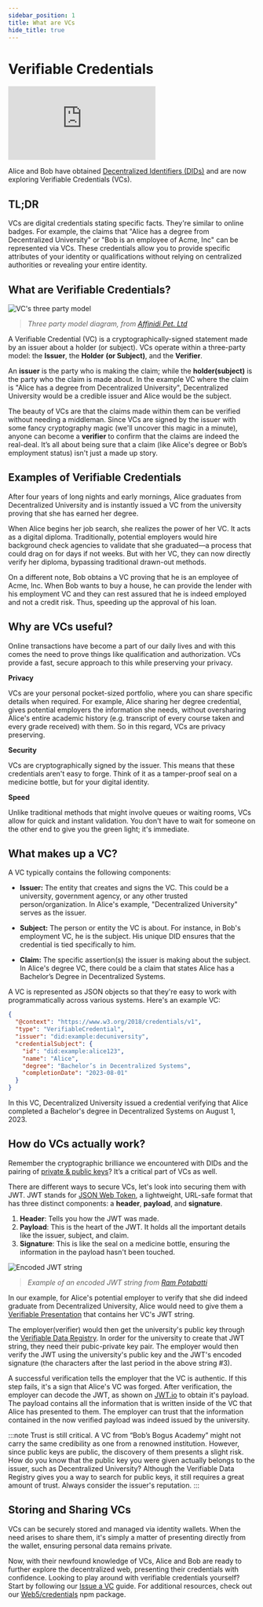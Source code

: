 ```yaml
---
sidebar_position: 1
title: What are VCs
hide_title: true
---
```


# Verifiable Credentials

<iframe class="aspect-video" src="https://www.youtube.com/embed/k9CL1ETxCkU" title="Verifiable Credentials" frameborder="0" allow="accelerometer; autoplay; clipboard-write; encrypted-media; gyroscope; picture-in-picture; web-share" allowfullscreen></iframe>

Alice and Bob have obtained [Decentralized Identifiers (DIDs)](https://developer.tbd.website/docs/web5/decentralized-identifiers/what-are-dids) and are now exploring Verifiable Credentials (VCs).

## TL;DR

VCs are digital credentials stating specific facts. They're similar to online badges. For example, the claims that "Alice has a degree from Decentralized University" or "Bob is an employee of Acme, Inc" can be represented via VCs. These credentials allow you to provide specific attributes of your identity or qualifications without relying on centralized authorities or revealing your entire identity.

## What are Verifiable Credentials?

![VC's three party model](/img/vc-three-party-model.png)

> _Three party model diagram, from [Affinidi Pet. Ltd](https://affinidi.medium.com/what-are-verifiable-credentials-79f1846a7b9)_

A Verifiable Credential (VC) is a cryptographically-signed statement made by an issuer about a holder (or subject). VCs operate within a three-party model: the **Issuer**, the **Holder** **(or Subject)**, and the **Verifier**.

An **issuer** is the party who is making the claim; while the **holder(subject)** is the party who the claim is made about. In the example VC where the claim is "Alice has a degree from Decentralized University", Decentralized University would be a credible issuer and Alice would be the subject.

The beauty of VCs are that the claims made within them can be verified without needing a middleman. Since VCs are signed by the issuer with some fancy cryptography magic (we'll uncover this magic in a minute), anyone can become a **verifier** to confirm that the claims are indeed the real-deal. It’s all about being sure that a claim (like Alice's degree or Bob’s employment status) isn't just a made up story.

## Examples of Verifiable Credentials

After four years of long nights and early mornings, Alice graduates from Decentralized University and is instantly issued a VC from the university proving that she has earned her degree.

When Alice begins her job search, she realizes the power of her VC. It acts as a digital diploma. Traditionally, potential employers would hire background check agencies to validate that she graduated—a process that could drag on for days if not weeks. But with her VC, they can now directly verify her diploma, bypassing traditional drawn-out methods.

On a different note, Bob obtains a VC proving that he is an employee of Acme, Inc. When Bob wants to buy a house, he can provide the lender with his employment VC and they can rest assured that he is indeed employed and not a credit risk. Thus, speeding up the approval of his loan.

## Why are VCs useful?

Online transactions have become a part of our daily lives and with this comes the need to prove things like qualification and authorization. VCs provide a fast, secure approach to this while preserving your privacy.

**Privacy**

VCs are your personal pocket-sized portfolio, where you can share specific details when required. For example, Alice sharing her degree credential, gives potential employers the information she needs, without oversharing Alice's entire academic history (e.g. transcript of every course taken and every grade received) with them. So in this regard, VCs are privacy preserving.

**Security**

VCs are cryptographically signed by the issuer. This means that these credentials aren't easy to forge. Think of it as a tamper-proof seal on a medicine bottle, but for your digital identity.

**Speed**

Unlike traditional methods that might involve queues or waiting rooms, VCs allow for quick and instant validation. You don't have to wait for someone on the other end to give you the green light; it's immediate.

## What makes up a VC?

A VC typically contains the following components:

- **Issuer:** The entity that creates and signs the VC. This could be a university, government agency, or any other trusted person/organization. In Alice's example, "Decentralized University" serves as the issuer.

- **Subject:** The person or entity the VC is about. For instance, in Bob's employment VC, he is the subject. His unique DID ensures that the credential is tied specifically to him.

- **Claim:** The specific assertion(s) the issuer is making about the subject. In Alice's degree VC, there could be a claim that states Alice has a Bachelor’s Degree in Decentralized Systems.

A VC is represented as JSON objects so that they're easy to work with programmatically across various systems. Here's an example VC:

```json
{
  "@context": "https://www.w3.org/2018/credentials/v1",
  "type": "VerifiableCredential",
  "issuer": "did:example:decuniversity",
  "credentialSubject": {
    "id": "did:example:alice123",
    "name": "Alice",
    "degree": "Bachelor’s in Decentralized Systems",
    "completionDate": "2023-08-01"
  }
}
```

In this VC, Decentralized University issued a credential verifying that Alice completed a Bachelor's degree in Decentralized Systems on August 1, 2023.

## How do VCs actually work?

Remember the cryptographic brilliance we encountered with DIDs and the pairing of [private & public keys](/docs/web5/decentralized-identifiers/what-are-dids#did-key-management)? It’s a critical part of VCs as well.

There are different ways to secure VCs, let's look into securing them with JWT. JWT stands for [JSON Web Token](https://jwt.io/), a lightweight, URL-safe format that has three distinct components: a **header**, **payload**, and **signature**.

1. **Header**: Tells you how the JWT was made.
1. **Payload**: This is the heart of the JWT. It holds all the important details like the issuer, subject, and claim.
1. **Signature**: This is like the seal on a medicine bottle, ensuring the information in the payload hasn't been touched.

![Encoded JWT string](/img/jwt-encoded.png)

> _Example of an encoded JWT string from [Ram Potabatti](https://medium.com/@rampotabatti)_

In our example, for Alice's potential employer to verify that she did indeed graduate from Decentralized University, Alice would need to give them a [Verifiable Presentation](/docs/glossary#verifiable-presentation) that contains her VC's JWT string.

The employer(verifier) would then get the university's public key through the [Verifiable Data Registry](https://www.w3.org/TR/vc-data-model-2.0/#ecosystem-overview). In order for the university to create that JWT string, they need their pubic-private key pair. The employer would then verify the JWT using the university's public key and the JWT's encoded signature (the characters after the last period in the above string #3).

A successful verification tells the employer that the VC is authentic. If this step fails, it's a sign that Alice's VC was forged. After verification, the employer can decode the JWT, as shown on [JWT.io](https://jwt.io/) to obtain it's payload. The payload contains all the information that is written inside of the VC that Alice has presented to them. The employer can trust that the information contained in the now verified payload was indeed issued by the university.

:::note
Trust is still critical. A VC from “Bob’s Bogus Academy” might not carry the same credibility as one from a renowned institution. However, since public keys are public, the discovery of them presents a slight risk. How do you know that the public key you were given actually belongs to the issuer, such as Decentralized University? Although the Verifiable Data Registry gives you a way to search for public keys, it still requires a great amount of trust. Always consider the issuer's reputation.
:::

## Storing and Sharing VCs

VCs can be securely stored and managed via identity wallets. When the need arises to share them, it's simply a matter of presenting directly from the wallet, ensuring personal data remains private.

Now, with their newfound knowledge of VCs, Alice and Bob are ready to further explore the decentralized web, presenting their credentials with confidence. Looking to play around with verifiable credentials yourself? Start by following our [Issue a VC](/docs/web5/verifiable-credentials/vc-issuance) guide. For additional resources, check out our [Web5/credentials](https://www.npmjs.com/package/@web5/credentials) npm package.
